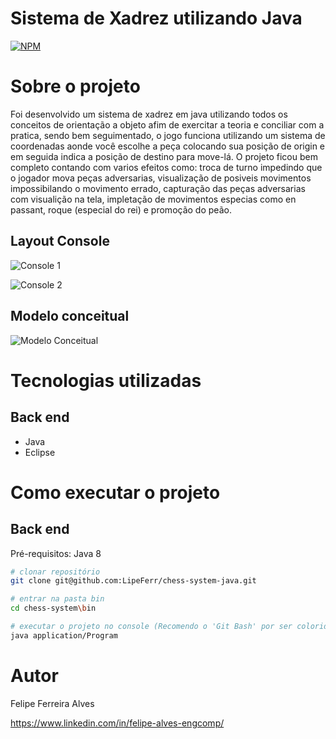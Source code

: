 # Sistema de Xadrez utilizando Java
[![NPM](https://img.shields.io/npm/l/react)](https://github.com/LipeFerr/chess-system-java/blob/main/LICENSE) 

# Sobre o projeto

Foi desenvolvido um sistema de xadrez em java utilizando todos os conceitos de orientação a objeto afim de exercitar
a teoria e conciliar com a pratica, sendo bem seguimentado, o jogo funciona utilizando um sistema de coordenadas
aonde você escolhe a peça colocando sua posição de origin e em seguida indica a posição de destino para move-lá.
O projeto ficou bem completo contando com varios efeitos como: troca de turno impedindo que o jogador mova peças adversarias, visualização de posiveis movimentos impossibilando o movimento errado, capturação das peças adversarias com visualição na tela, impletação de movimentos especias como en passant, roque (especial do rei) e promoção do peão.

## Layout Console
![Console 1](https://github.com/LipeFerr/img/blob/main/chess-system-java/layout_chess_system1.png)

![Console 2](https://github.com/LipeFerr/img/blob/main/chess-system-java/layout_chess_system2.png)

## Modelo conceitual
![Modelo Conceitual](https://github.com/LipeFerr/img/blob/main/chess-system-java/chess-system-design.png)

# Tecnologias utilizadas
## Back end
- Java
- Eclipse

# Como executar o projeto

## Back end
Pré-requisitos: Java 8

```bash
# clonar repositório
git clone git@github.com:LipeFerr/chess-system-java.git

# entrar na pasta bin
cd chess-system\bin

# executar o projeto no console (Recomendo o 'Git Bash' por ser colorido por padrão)
java application/Program
```

# Autor

Felipe Ferreira Alves

https://www.linkedin.com/in/felipe-alves-engcomp/
